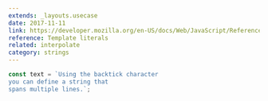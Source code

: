 ```yaml
---
extends: _layouts.usecase
date: 2017-11-11
link: https://developer.mozilla.org/en-US/docs/Web/JavaScript/Reference/Template_literals
reference: Template literals
related: interpolate
category: strings
---
```


```javascript
const text = `Using the backtick character
you can define a string that
spans multiple lines.`;
```
